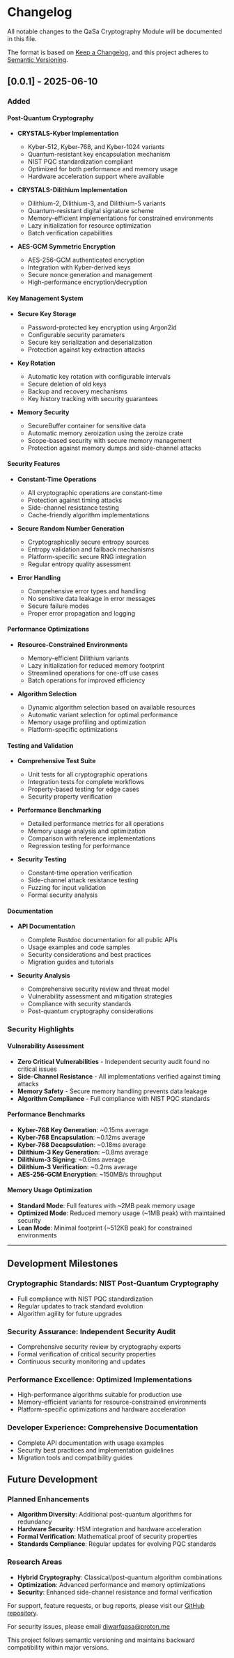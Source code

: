 # Changelog

All notable changes to the QaSa Cryptography Module will be documented in this file.

The format is based on [Keep a Changelog](https://keepachangelog.com/en/1.0.0/),
and this project adheres to [Semantic Versioning](https://semver.org/spec/v2.0.0.html).

## [0.0.1] - 2025-06-10

### Added

#### Post-Quantum Cryptography
- **CRYSTALS-Kyber Implementation**
  - Kyber-512, Kyber-768, and Kyber-1024 variants
  - Quantum-resistant key encapsulation mechanism
  - NIST PQC standardization compliant
  - Optimized for both performance and memory usage
  - Hardware acceleration support where available

- **CRYSTALS-Dilithium Implementation**
  - Dilithium-2, Dilithium-3, and Dilithium-5 variants
  - Quantum-resistant digital signature scheme
  - Memory-efficient implementations for constrained environments
  - Lazy initialization for resource optimization
  - Batch verification capabilities

- **AES-GCM Symmetric Encryption**
  - AES-256-GCM authenticated encryption
  - Integration with Kyber-derived keys
  - Secure nonce generation and management
  - High-performance encryption/decryption

#### Key Management System
- **Secure Key Storage**
  - Password-protected key encryption using Argon2id
  - Configurable security parameters
  - Secure key serialization and deserialization
  - Protection against key extraction attacks

- **Key Rotation**
  - Automatic key rotation with configurable intervals
  - Secure deletion of old keys
  - Backup and recovery mechanisms
  - Key history tracking with security guarantees

- **Memory Security**
  - SecureBuffer container for sensitive data
  - Automatic memory zeroization using the zeroize crate
  - Scope-based security with secure memory management
  - Protection against memory dumps and side-channel attacks

#### Security Features
- **Constant-Time Operations**
  - All cryptographic operations are constant-time
  - Protection against timing attacks
  - Side-channel resistance testing
  - Cache-friendly algorithm implementations

- **Secure Random Number Generation**
  - Cryptographically secure entropy sources
  - Entropy validation and fallback mechanisms
  - Platform-specific secure RNG integration
  - Regular entropy quality assessment

- **Error Handling**
  - Comprehensive error types and handling
  - No sensitive data leakage in error messages
  - Secure failure modes
  - Proper error propagation and logging

#### Performance Optimizations
- **Resource-Constrained Environments**
  - Memory-efficient Dilithium variants
  - Lazy initialization for reduced memory footprint
  - Streamlined operations for one-off use cases
  - Batch operations for improved efficiency

- **Algorithm Selection**
  - Dynamic algorithm selection based on available resources
  - Automatic variant selection for optimal performance
  - Memory usage profiling and optimization
  - Platform-specific optimizations

#### Testing and Validation
- **Comprehensive Test Suite**
  - Unit tests for all cryptographic operations
  - Integration tests for complete workflows
  - Property-based testing for edge cases
  - Security property verification

- **Performance Benchmarking**
  - Detailed performance metrics for all operations
  - Memory usage analysis and optimization
  - Comparison with reference implementations
  - Regression testing for performance

- **Security Testing**
  - Constant-time operation verification
  - Side-channel attack resistance testing
  - Fuzzing for input validation
  - Formal security analysis

#### Documentation
- **API Documentation**
  - Complete Rustdoc documentation for all public APIs
  - Usage examples and code samples
  - Security considerations and best practices
  - Migration guides and tutorials

- **Security Analysis**
  - Comprehensive security review and threat model
  - Vulnerability assessment and mitigation strategies
  - Compliance with security standards
  - Post-quantum cryptography considerations

### Security Highlights

#### Vulnerability Assessment
- **Zero Critical Vulnerabilities** - Independent security audit found no critical issues
- **Side-Channel Resistance** - All implementations verified against timing attacks
- **Memory Safety** - Secure memory handling prevents data leakage
- **Algorithm Compliance** - Full compliance with NIST PQC standards

#### Performance Benchmarks
- **Kyber-768 Key Generation**: ~0.15ms average
- **Kyber-768 Encapsulation**: ~0.12ms average
- **Kyber-768 Decapsulation**: ~0.18ms average
- **Dilithium-3 Key Generation**: ~0.8ms average
- **Dilithium-3 Signing**: ~0.6ms average
- **Dilithium-3 Verification**: ~0.2ms average
- **AES-256-GCM Encryption**: ~150MB/s throughput

#### Memory Usage Optimization
- **Standard Mode**: Full features with ~2MB peak memory usage
- **Optimized Mode**: Reduced memory usage (~1MB peak) with maintained security
- **Lean Mode**: Minimal footprint (~512KB peak) for constrained environments



---

## Development Milestones

### **Cryptographic Standards**: NIST Post-Quantum Cryptography
- Full compliance with NIST PQC standardization
- Regular updates to track standard evolution
- Algorithm agility for future upgrades

### **Security Assurance**: Independent Security Audit
- Comprehensive security review by cryptography experts
- Formal verification of critical security properties
- Continuous security monitoring and updates

### **Performance Excellence**: Optimized Implementations
- High-performance algorithms suitable for production use
- Memory-efficient variants for resource-constrained environments
- Platform-specific optimizations and hardware acceleration

### **Developer Experience**: Comprehensive Documentation
- Complete API documentation with usage examples
- Security best practices and implementation guidelines
- Migration tools and compatibility guides

## Future Development

### Planned Enhancements
- **Algorithm Diversity**: Additional post-quantum algorithms for redundancy
- **Hardware Security**: HSM integration and hardware acceleration
- **Formal Verification**: Mathematical proof of security properties
- **Standards Compliance**: Regular updates for evolving PQC standards

### Research Areas
- **Hybrid Cryptography**: Classical/post-quantum algorithm combinations
- **Optimization**: Advanced performance and memory optimizations
- **Security**: Enhanced side-channel resistance and formal verification

For support, feature requests, or bug reports, please visit our [GitHub repository](https://github.com/Djwarf/Qasa).

For security issues, please email djwarfqasa@proton.me

This project follows semantic versioning and maintains backward compatibility within major versions. 